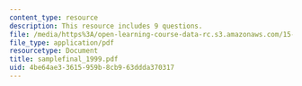 ```yaml
---
content_type: resource
description: This resource includes 9 questions.
file: /media/https%3A/open-learning-course-data-rc.s3.amazonaws.com/15-010-economic-analysis-for-business-decisions-fall-2004/4be64ae33615959b8cb963ddda370317_samplefinal_1999.pdf
file_type: application/pdf
resourcetype: Document
title: samplefinal_1999.pdf
uid: 4be64ae3-3615-959b-8cb9-63ddda370317
---
```

